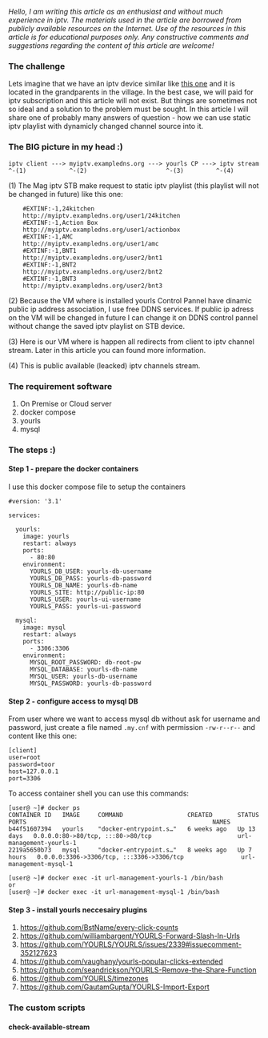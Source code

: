 *Hello, I am writing this article as an enthusiast and without much experience in iptv. The materials used in the article are borrowed from publicly available resources on the Internet. Use of the resources in this article is for educational purposes only.
Any constructive comments and suggestions regarding the content of this article are welcome!*

### The challenge
Lets imagine that we have an iptv device similar like [this one](https://www.infomir.eu/eng/products/archive/mag-257/ "Infomir MAG 257") and it is located in the grandparents in the village. In the best case, we will paid for iptv subscription and this article will not exist. But things are sometimes not so ideal and a solution to the problem must be sought.
In this article I will share one of probably many answers of question - how we can use static iptv playlist with dynamicly changed channel source into it.

### The BIG picture in my head :)
```
iptv client ---> myiptv.exampledns.org ---> yourls CP ---> iptv stream
^-(1)            ^-(2)                      ^-(3)         ^-(4)
```

(1) The Mag iptv STB make request to static iptv playlist (this playlist will not be changed in future) like this one:

```    #EXTM3U
    #EXTINF:-1,24kitchen
    http://myiptv.exampledns.org/user1/24kitchen
    #EXTINF:-1,Action Box
    http://myiptv.exampledns.org/user1/actionbox
    #EXTINF:-1,AMC
    http://myiptv.exampledns.org/user1/amc
    #EXTINF:-1,BNT1
    http://myiptv.exampledns.org/user2/bnt1
    #EXTINF:-1,BNT2
    http://myiptv.exampledns.org/user2/bnt2
    #EXTINF:-1,BNT3
    http://myiptv.exampledns.org/user2/bnt3
```

(2) Because the VM where is installed yourls Control Pannel have dinamic public ip address association, I use free DDNS services. If public ip adress on the VM will be changed in future I can change it on DDNS control pannel without change the saved iptv playlist on STB device.

(3) Here is our VM where is happen all redirects from client to iptv channel stream.  Later in this article you can found more information.

(4) This is public available (leacked) iptv channels stream.

### The requirement software
1. On Premise or Cloud server
2. docker compose
3. yourls
4. mysql

### The steps :)
#### Step 1 - prepare the docker containers
I use this docker compose file to setup the containers
```shell
#version: '3.1'

services:

  yourls:
    image: yourls
    restart: always
    ports:
      - 80:80
    environment:
      YOURLS_DB_USER: yourls-db-username
      YOURLS_DB_PASS: yourls-db-password
      YOURLS_DB_NAME: yourls-db-name
      YOURLS_SITE: http://public-ip:80
      YOURLS_USER: yourls-ui-username
      YOURLS_PASS: yourls-ui-password

  mysql:
    image: mysql
    restart: always
    ports:
      - 3306:3306
    environment:
      MYSQL_ROOT_PASSWORD: db-root-pw
      MYSQL_DATABASE: yourls-db-name
      MYSQL_USER: yourls-db-username
      MYSQL_PASSWORD: yourls-db-password
```
#### Step 2 - configure access to mysql DB
From user where we want to access mysql db without ask for username and password, just create a file named `.my.cnf` with permission `-rw-r--r--` and content like this one:
```
[client]
user=root
password=toor
host=127.0.0.1
port=3306
```
To access container shell you can use this commands:
```
[user@ ~]# docker ps
CONTAINER ID   IMAGE     COMMAND                  CREATED       STATUS       PORTS                                                    NAMES
b44f51607394   yourls    "docker-entrypoint.s…"   6 weeks ago   Up 13 days   0.0.0.0:80->80/tcp, :::80->80/tcp                        url-management-yourls-1
2219a5650b73   mysql     "docker-entrypoint.s…"   8 weeks ago   Up 7 hours   0.0.0.0:3306->3306/tcp, :::3306->3306/tcp                url-management-mysql-1

[user@ ~]# docker exec -it url-management-yourls-1 /bin/bash
or
[user@ ~]# docker exec -it url-management-mysql-1 /bin/bash
```

#### Step 3 - install yourls neccesairy plugins
1. https://github.com/BstName/every-click-counts
2. https://github.com/williambargent/YOURLS-Forward-Slash-In-Urls
3. https://github.com/YOURLS/YOURLS/issues/2339#issuecomment-352127623
4. https://github.com/vaughany/yourls-popular-clicks-extended
5. https://github.com/seandrickson/YOURLS-Remove-the-Share-Function
6. https://github.com/YOURLS/timezones
7. https://github.com/GautamGupta/YOURLS-Import-Export

### The custom scripts

#### check-available-stream

